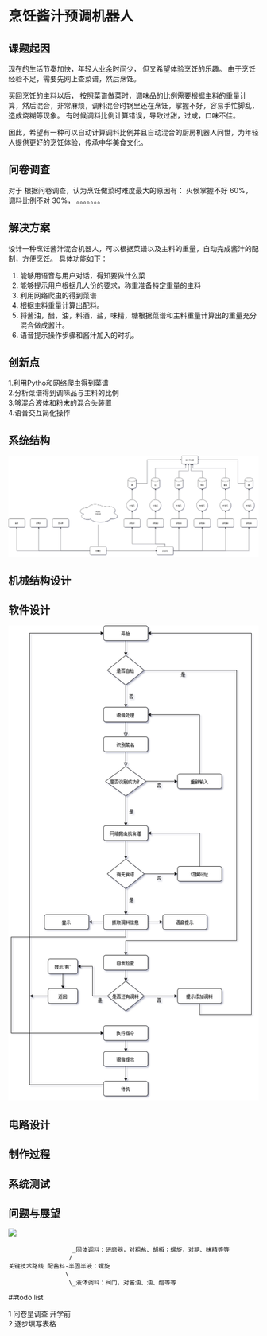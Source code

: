 #  烹饪酱汁预调机器人


## 课题起因

现在的生活节奏加快，年轻人业余时间少， 但又希望体验烹饪的乐趣。 由于烹饪经验不足，需要先网上查菜谱，然后烹饪。

买回烹饪的主料以后， 按照菜谱做菜时，调味品的比例需要根据主料的重量计算，然后混合，非常麻烦，调料混合时锅里还在烹饪，掌握不好，容易手忙脚乱，造成烧糊等现象。 有时候调料比例计算错误，导致过甜，过咸，口味不佳。 

因此，希望有一种可以自动计算调料比例并且自动混合的厨房机器人问世，为年轻人提供更好的烹饪体验，传承中华美食文化。

## 问卷调查

对于
根据问卷调查，认为烹饪做菜时难度最大的原因有： 火候掌握不好 60%， 调料比例不对 30%， 。。。。。。。


## 解决方案

设计一种烹饪酱汁混合机器人，可以根据菜谱以及主料的重量，自动完成酱汁的配制，方便烹饪。
具体功能如下：
1. 能够用语音与用户对话，得知要做什么菜
2. 能够提示用户根据几人份的要求，称重准备特定重量的主料
3. 利用网络爬虫的得到菜谱
4. 根据主料重量计算出配料。
5. 将酱油，醋，油，料酒，盐，味精，糖根据菜谱和主料重量计算出的重量充分混合做成酱汁。
6. 语音提示操作步骤和酱汁加入的时机。

## 创新点

1.利用Pytho和网络爬虫得到菜谱  
2.分析菜谱得到调味品与主料的比例  
3.够混合液体和粉末的混合头装置  
4.语音交互简化操作


## 系统结构
![](系统结构图.png)


## 机械结构设计



## 软件设计
![](项目流程图.png)


## 电路设计


## 制作过程


## 系统测试


## 问题与展望





![](concept.png)


					  _固体调料：研磨器，对粗盐、胡椒；螺旋，对糖、味精等等
					 /
	关键技术路线 配酱料-半固半液：螺旋
					\
					 \_液体调料：阀门，对酱油、油、醋等等
					 
					 
##todo list

1 问卷星调查  开学前  
2 逐步填写表格  


